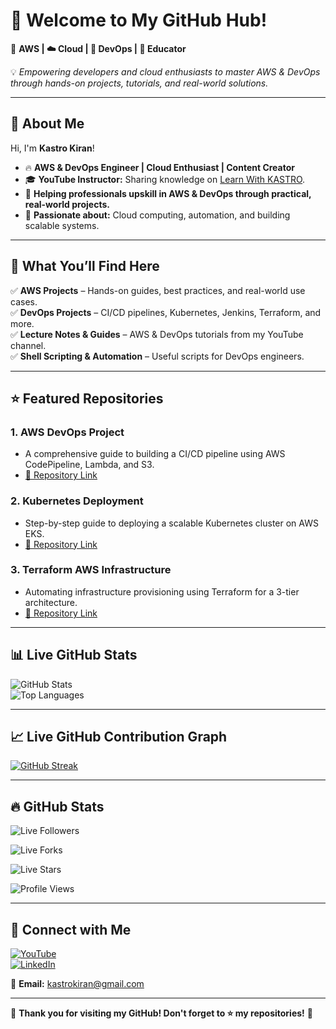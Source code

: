 # 👋 Welcome to My GitHub Hub!  
🚀 **AWS | ☁️ Cloud | 🔧 DevOps | 🎥 Educator**  

💡 *Empowering developers and cloud enthusiasts to master AWS & DevOps through hands-on projects, tutorials, and real-world solutions.*  

---

## 🚀 **About Me**  
Hi, I'm **Kastro Kiran**!  
- 🔥 **AWS & DevOps Engineer | Cloud Enthusiast | Content Creator**  
- 🎓 **YouTube Instructor:** Sharing knowledge on [Learn With KASTRO](https://www.youtube.com/@LearnWithKASTRO).  
- 💼 **Helping professionals upskill in AWS & DevOps through practical, real-world projects.**  
- 🌟 **Passionate about:** Cloud computing, automation, and building scalable systems.  

---

## 📌 **What You’ll Find Here**  
✅ **AWS Projects** – Hands-on guides, best practices, and real-world use cases.  
✅ **DevOps Projects** – CI/CD pipelines, Kubernetes, Jenkins, Terraform, and more.  
✅ **Lecture Notes & Guides** – AWS & DevOps tutorials from my YouTube channel.  
✅ **Shell Scripting & Automation** – Useful scripts for DevOps engineers.  

---

## ⭐ **Featured Repositories**  

### 1. **AWS DevOps Project**  
   - A comprehensive guide to building a CI/CD pipeline using AWS CodePipeline, Lambda, and S3.  
   - [🔗 Repository Link](https://github.com/KastroVKiran/aws-devops-project)  

### 2. **Kubernetes Deployment**  
   - Step-by-step guide to deploying a scalable Kubernetes cluster on AWS EKS.  
   - [🔗 Repository Link](https://github.com/KastroVKiran/kubernetes-deployment)  

### 3. **Terraform AWS Infrastructure**  
   - Automating infrastructure provisioning using Terraform for a 3-tier architecture.  
   - [🔗 Repository Link](https://github.com/KastroVKiran/terraform-aws-infra)  

---

## 📊 **Live GitHub Stats**  

![GitHub Stats](https://github-readme-stats.vercel.app/api?username=KastroVKiran&show_icons=true&theme=radical&count_private=true)  
![Top Languages](https://github-readme-stats.vercel.app/api/top-langs/?username=KastroVKiran&layout=compact&theme=radical)  

---

## 📈 **Live GitHub Contribution Graph**  

[![GitHub Streak](https://streak-stats.demolab.com?user=KastroVKiran&theme=radical)](https://git.io/streak-stats)  

---

## 🔥 **GitHub Stats**  

![Live Followers](https://img.shields.io/github/followers/KastroVKiran?color=brightgreen&label=Followers&style=for-the-badge&logo=github)  

![Live Forks](https://img.shields.io/github/forks/KastroVKiran?color=orange&label=Forks&style=for-the-badge&logo=github)  

![Live Stars](https://img.shields.io/github/stars/KastroVKiran?color=yellow&label=Stars&style=for-the-badge&logo=github)  

![Profile Views](https://komarev.com/ghpvc/?username=KastroVKiran&style=for-the-badge)  

---

## 🔗 **Connect with Me**  

[![YouTube](https://img.shields.io/badge/YouTube-Subscribe-red?logo=youtube&style=for-the-badge)](https://www.youtube.com/@LearnWithKASTRO)  
[![LinkedIn](https://img.shields.io/badge/LinkedIn-Connect-blue?logo=linkedin&style=for-the-badge)](https://www.linkedin.com/in/kastro-kiran/)  

📧 **Email:** kastrokiran@gmail.com  

---

🎉 **Thank you for visiting my GitHub! Don't forget to ⭐ my repositories!** 🚀  
